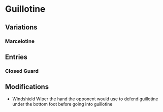 # Guillotine
## Variations
### Marcelotine

## Entries
### Closed Guard


## Modifications
* Windshield Wiper the hand the opponent would use to defend guillotine under the bottom foot before going into guillotine